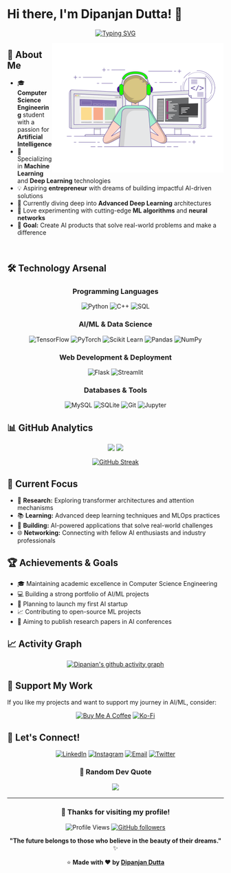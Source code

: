 # Hi there, I'm Dipanjan Dutta! 👋

<div align="center">
  
[![Typing SVG](https://readme-typing-svg.herokuapp.com?font=Fira+Code&size=22&duration=3000&pause=1000&color=36BCF7&center=true&vCenter=true&width=600&lines=Aspiring+AI%2FML+Engineer;CSE+Student+%7C+Tech+Enthusiast;Building+the+Future+with+AI;Always+Learning%2C+Always+Growing)](https://git.io/typing-svg)

</div>

<img align="right" alt="Coding" width="400" src="https://raw.githubusercontent.com/devSouvik/devSouvik/master/gif3.gif">

## 🚀 About Me

- 🎓 **Computer Science Engineering** student with a passion for **Artificial Intelligence**
- 🧠 Specializing in **Machine Learning** and **Deep Learning** technologies
- 💡 Aspiring **entrepreneur** with dreams of building impactful AI-driven solutions
- 🌱 Currently diving deep into **Advanced Deep Learning** architectures
- 🔬 Love experimenting with cutting-edge **ML algorithms** and **neural networks**
- 🎯 **Goal:** Create AI products that solve real-world problems and make a difference

<br clear="right"/>

## 🛠️ Technology Arsenal

<div align="center">

### Programming Languages
![Python](https://img.shields.io/badge/Python-3776AB?style=for-the-badge&logo=python&logoColor=white)
![C++](https://img.shields.io/badge/C++-00599C?style=for-the-badge&logo=cplusplus&logoColor=white)
![SQL](https://img.shields.io/badge/SQL-4479A1?style=for-the-badge&logo=mysql&logoColor=white)

### AI/ML & Data Science
![TensorFlow](https://img.shields.io/badge/TensorFlow-FF6F00?style=for-the-badge&logo=tensorflow&logoColor=white)
![PyTorch](https://img.shields.io/badge/PyTorch-EE4C2C?style=for-the-badge&logo=pytorch&logoColor=white)
![Scikit Learn](https://img.shields.io/badge/Scikit_Learn-F7931E?style=for-the-badge&logo=scikit-learn&logoColor=white)
![Pandas](https://img.shields.io/badge/Pandas-150458?style=for-the-badge&logo=pandas&logoColor=white)
![NumPy](https://img.shields.io/badge/NumPy-013243?style=for-the-badge&logo=numpy&logoColor=white)

### Web Development & Deployment
![Flask](https://img.shields.io/badge/Flask-000000?style=for-the-badge&logo=flask&logoColor=white)
![Streamlit](https://img.shields.io/badge/Streamlit-FF4B4B?style=for-the-badge&logo=streamlit&logoColor=white)

### Databases & Tools
![MySQL](https://img.shields.io/badge/MySQL-4479A1?style=for-the-badge&logo=mysql&logoColor=white)
![SQLite](https://img.shields.io/badge/SQLite-003B57?style=for-the-badge&logo=sqlite&logoColor=white)
![Git](https://img.shields.io/badge/Git-F05032?style=for-the-badge&logo=git&logoColor=white)
![Jupyter](https://img.shields.io/badge/Jupyter-F37626?style=for-the-badge&logo=jupyter&logoColor=white)

</div>

## 📊 GitHub Analytics

<div align="center">
  
<img height="180em" src="https://github-readme-stats.vercel.app/api?username=Dipanjan01-max&show_icons=true&count_private=true&theme=tokyonight&hide_border=true&bg_color=0D1117"/>
<img height="180em" src="https://github-readme-stats.vercel.app/api/top-langs/?username=Dipanjan01-max&layout=compact&theme=tokyonight&hide_border=true&bg_color=0D1117"/>

</div>

<div align="center">
  
[![GitHub Streak](https://github-readme-streak-stats.herokuapp.com/?user=Dipanjan01-max&theme=tokyonight&hide_border=true&background=0D1117)](https://git.io/streak-stats)

</div>

## 🎯 Current Focus

- 🔬 **Research:** Exploring transformer architectures and attention mechanisms
- 📚 **Learning:** Advanced deep learning techniques and MLOps practices
- 🚧 **Building:** AI-powered applications that solve real-world challenges
- 🌐 **Networking:** Connecting with fellow AI enthusiasts and industry professionals

## 🏆 Achievements & Goals

- 🎓 Maintaining academic excellence in Computer Science Engineering
- 💻 Building a strong portfolio of AI/ML projects
- 🚀 Planning to launch my first AI startup
- 📈 Contributing to open-source ML projects
- 🎯 Aiming to publish research papers in AI conferences

## 📈 Activity Graph

<div align="center">
  
[![Dipanjan's github activity graph](https://github-readme-activity-graph.vercel.app/graph?username=Dipanjan01-max&bg_color=0D1117&color=36BCF7&line=36BCF7&point=FFFFFF&area=true&hide_border=true)](https://github.com/ashutosh00710/github-readme-activity-graph)

</div>

## 💝 Support My Work

If you like my projects and want to support my journey in AI/ML, consider:

<div align="center">

[![Buy Me A Coffee](https://img.shields.io/badge/Buy_Me_A_Coffee-FFDD00?style=for-the-badge&logo=buy-me-a-coffee&logoColor=black)](https://www.buymeacoffee.com/dipanjan)
[![Ko-Fi](https://img.shields.io/badge/Ko--fi-F16061?style=for-the-badge&logo=ko-fi&logoColor=white)](https://ko-fi.com/dipanjan)

</div>

## 🤝 Let's Connect!

<div align="center">

[![LinkedIn](https://img.shields.io/badge/LinkedIn-0077B5?style=for-the-badge&logo=linkedin&logoColor=white)](https://www.linkedin.com/in/dipanjan-dutta-565a9a2a6?lipi=urn%3Ali%3Apage%3Ad_flagship3_profile_view_base_contact_details%3B5fyiFCDnRxKrAJtqzckbuw%3D%3D)
[![Instagram](https://img.shields.io/badge/Instagram-E4405F?style=for-the-badge&logo=instagram&logoColor=white)](https://www.instagram.com/dutta_dipanjan0_0?igsh=aHRsNXVweDF6dmpq)
[![Email](https://img.shields.io/badge/Email-D14836?style=for-the-badge&logo=gmail&logoColor=white)](mailto:your.email@gmail.com)
[![Twitter](https://img.shields.io/badge/Twitter-1DA1F2?style=for-the-badge&logo=twitter&logoColor=white)](https://twitter.com/yourusername)

</div>

<div align="center">

### 💭 Random Dev Quote
![](https://quotes-github-readme.vercel.app/api?type=horizontal&theme=tokyonight)

</div>

---

<div align="center">

### 🎉 Thanks for visiting my profile!

![Profile Views](https://komarev.com/ghpvc/?username=Dipanjan01-max&label=Profile%20views&color=0e75b6&style=flat)
[![GitHub followers](https://img.shields.io/github/followers/Dipanjan01-max?label=Followers&style=social)](https://github.com/Dipanjan01-max?tab=followers)

**"The future belongs to those who believe in the beauty of their dreams."** ✨

⭐️ **Made with ❤️ by [Dipanjan Dutta](https://github.com/Dipanjan01-max)**

</div>
